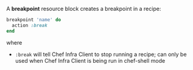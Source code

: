 A **breakpoint** resource block creates a breakpoint in a recipe:

```ruby
breakpoint 'name' do
  action :break
end
```

where

- `:break` will tell Chef Infra Client to stop running a recipe; can
    only be used when Chef Infra Client is being run in chef-shell mode
